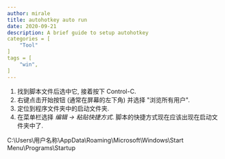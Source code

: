 ```yaml
---
author: mirale
title: autohotkey auto run
date: 2020-09-21
description: A brief guide to setup autohotkey
categories = [
    "Tool"
]
tags = [
    "win",
]
---
```


1. 找到脚本文件后选中它, 接着按下 Control-C.
2. 右键点击开始按钮 (通常在屏幕的左下角) 并选择 "浏览所有用户".
3. 定位到程序文件夹中的启动文件夹.
4. 在菜单栏选择 *编辑 -> 粘贴快捷方式*. 脚本的快捷方式现在应该出现在启动文件夹中了.

C:\Users\用户名称\AppData\Roaming\Microsoft\Windows\Start Menu\Programs\Startup